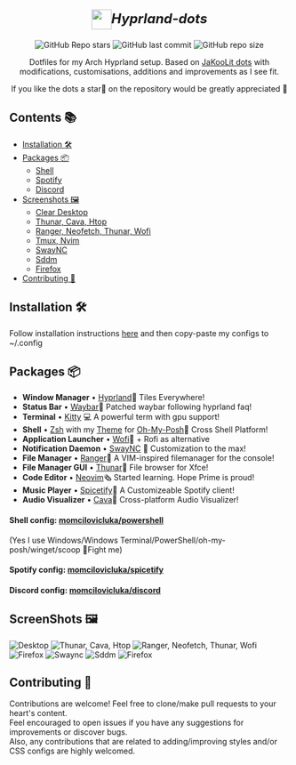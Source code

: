 <div align="center">
<h1>
 <b style="font-size:24px;line-height:24px;vertical-align:middle;"><i><img src="https://cdn0.iconfinder.com/data/icons/flat-round-system/512/archlinux-512.png" width="36px" style="vertical-align:middle;">Hyprland-dots</i></b>
</h1>

![GitHub Repo stars](https://img.shields.io/github/stars/momcilovicluka/Hyprland-Dots?style=for-the-badge&color=0000ff) ![GitHub last commit](https://img.shields.io/github/last-commit/momcilovicluka/Hyprland-Dots?style=for-the-badge&color=0000ff) ![GitHub repo size](https://img.shields.io/github/repo-size/momcilovicluka/Hyprland-Dots?style=for-the-badge&color=0000ff)

Dotfiles for my Arch Hyprland setup. Based on [JaKooLit dots](https://github.com/JaKooLit/Hyprland-Dots) with modifications, customisations, additions and improvements as I see fit.

If you like the dots a star🌟 on the repository would be greatly appreciated 💞
</div>

## Contents 📚
- [Installation 🛠️](#installation)
- [Packages 📦](#packages)
  - [Shell](#shell)
  - [Spotify](#spotify)
  - [Discord](#discord)
- [Screenshots 🖼️](#screenshots)
  - [Clear Desktop](#desktop)
  - [Thunar, Cava, Htop](#thunar_cava_htop)
  - [Ranger, Neofetch, Thunar, Wofi](#ranger_neofetch_thunar_wofi)
  - [Tmux, Nvim](#tmux_nvim)
  - [SwayNC](#swaync)
  - [Sddm](#sddm)
  - [Firefox](#firefox)
- [Contributing 🤝](#contributing)

## Installation 🛠️<a name = "installation"></a>
Follow installation instructions [here](https://github.com/JaKooLit/Hyprland-Dots) and then copy-paste my configs to ~/.config

## Packages 📦<a name = "packages"></a>
- **Window Manager** • [Hyprland](https://github.com/hyprwm/Hyprland)🎨 Tiles Everywhere!
- **Status Bar** • [Waybar](https://github.com/Alexays/Waybar)🧴 Patched waybar following hyprland faq!
- **Terminal** • [Kitty](https://github.com/kovidgoyal/kitty) 💻 A powerful term with gpu support!
- **Shell** • [Zsh](https://www.zsh.org/) with my [Theme](https://github.com/momcilovicluka/powershell) for [Oh-My-Posh](https://github.com/JanDeDobbeleer/oh-my-posh)🐚 Cross Shell Platform!
- **Application Launcher** • [Wofi](https://hg.sr.ht/~scoopta/wofi)🚀 + Rofi as alternative
- **Notification Daemon** • [SwayNC](https://github.com/ErikReider/SwayNotificationCenter) 🍃 Customization to the max!
- **File Manager** • [Ranger](https://github.com/ranger/ranger)📁 A VIM-inspired filemanager for the console!
- **File Manager GUI** • [Thunar](https://wiki.archlinux.org/title/thunar)📂 File browser for Xfce!
- **Code Editor** • [Neovim](https://github.com/neovim/neovim)🗞️ Started learning. Hope Prime is proud!
- **Music Player** • [Spicetify](https://github.com/spicetify/spicetify-cli)🎹 A Customizeable Spotify client!
- **Audio Visualizer** • [Cava](https://github.com/karlstav/cava)🎼 Cross-platform Audio Visualizer!

#### Shell config: [momcilovicluka/powershell](https://github.com/momcilovicluka/powershell) <a name = "shell"></a>
(Yes I use Windows/Windows Terminal/PowerShell/oh-my-posh/winget/scoop 👊Fight me)

#### Spotify config: [momcilovicluka/spicetify](https://github.com/momcilovicluka/spicetify) <a name = "spotify"></a>

#### Discord config: [momcilovicluka/discord](https://github.com/momcilovicluka/discord) <a name = "discord"></a>

## ScreenShots 🖼️<a name = "screenshots"></a>
<a name = "desktop"></a> ![Desktop](https://github.com/momcilovicluka/Hyprland-dots/blob/master/Screenshots/Desktop.png?raw=true)
<a name = "thunar_cava_htop"></a> ![Thunar, Cava, Htop](https://github.com/momcilovicluka/Hyprland-dots/blob/master/Screenshots/Thunar_Cava_Htop.png?raw=true)
<a name = "ranger_neofetch_thunar_wofi"></a> ![Ranger, Neofetch, Thunar, Wofi](https://github.com/momcilovicluka/Hyprland-dots/blob/master/Screenshots/Ranger_Neofetch_Thunar_Wofi.png?raw=true)
<a name = "tmux_nvim"></a> ![Firefox](https://github.com/momcilovicluka/Hyprland-dots/blob/master/Screenshots/Tmux_Nvim.png?raw=true)
<a name = "swaync"></a> ![Swaync](https://github.com/momcilovicluka/Hyprland-dots/blob/master/Screenshots/Swaync.png?raw=true)
<a name = "sddm"></a> ![Sddm](https://github.com/momcilovicluka/Hyprland-dots/blob/master/Screenshots/Sddm.png?raw=true)
<a name = "firefox"></a> ![Firefox](https://github.com/momcilovicluka/Hyprland-dots/blob/master/Screenshots/Firefox.png?raw=true)

## Contributing 🤝 <a name = "contributing"></a>
Contributions are welcome! Feel free to clone/make pull requests to your heart's content. <br>
Feel encouraged to open issues if you have any suggestions for improvements or discover bugs. <br>
Also, any contributions that are related to adding/improving styles and/or CSS configs are highly welcomed.
